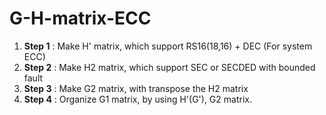 # G-H-matrix-ECC

1. **Step 1** : Make H' matrix, which support RS16(18,16) + DEC (For system ECC) 
2. **Step 2** : Make H2 matrix, which support SEC or SECDED with bounded fault
3. **Step 3** : Make G2 matrix, with transpose the H2 matrix
4. **Step 4** : Organize G1 matrix, by using H'(G'), G2 matrix.